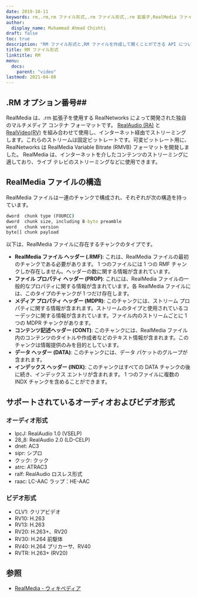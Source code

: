```yaml
---
date: 2019-10-11
keywords: rm,.rm,rm ファイル形式,.rm ファイル形式,.rm 拡張子,RealMedia ファイル形式
author:
  display_name: Muhammad Ahmad Chishti
draft: false
toc: true
description: "RM ファイル形式と,RM ファイルを作成して開くことができる API について学びます。"
title: RM ファイル形式
linktitle: RM
menu:
  docs:
    parent: "video"
lastmod: 2021-04-08
---
```


## .RM オプション番号##

RealMedia は、.rm 拡張子を使用する RealNetworks によって開発された独自のマルチメディア コンテナ フォーマットです。 [RealAudio (RA)](/audio/ra/) と [RealVideo(RV)](/video/rv/) を組み合わせて使用し、インターネット経由でストリーミングします。これらのストリームは固定ビットレートです。可変ビットレート用に、RealNetworks は RealMedia Variable Bitrate (RMVB) フォーマットを開発しました。 RealMedia は、インターネットを介したコンテンツのストリーミングに適しており、ライブ テレビのストリーミングなどに使用できます。

## RealMedia ファイルの構造 ##

RealMedia ファイルは一連のチャンクで構成され、それぞれが次の構造を持っています。

```cmd
dword  chunk type (FOURCC)
dword  chunk size, including 8-byte preamble
word   chunk version
byte[] chunk payload
```

以下は、RealMedia ファイルに存在するチャンクのタイプです。

- **RealMedia ファイル ヘッダー (.RMF)**: これは、RealMedia ファイルの最初のチャンクである必要があります。 1 つのファイルには 1 つの RMF チャンクしか存在しません。ヘッダーの数に関する情報が含まれています。
- **ファイル プロパティ ヘッダー (PROP)**: これには、RealMedia ファイルの一般的なプロパティに関する情報が含まれています。各 RealMedia ファイルには、このタイプのチャンクが 1 つだけ存在します。
- **メディア プロパティ ヘッダー (MDPR)**: このチャンクには、ストリーム プロパティに関する情報が含まれます。ストリームのタイプと使用されているコーデックに関する情報が含まれています。ファイル内のストリームごとに 1 つの MDPR チャンクがあります。
- **コンテンツ記述ヘッダー (CONT)**: このチャンクには、RealMedia ファイル内のコンテンツのタイトルや作成者などのテキスト情報が含まれます。このチャンクは情報提供のみを目的としています。
- **データ ヘッダー (DATA)**: このチャンクには、データ パケットのグループが含まれます。
- **インデックス ヘッダー (INDX)**: このチャンクはすべての DATA チャンクの後に続き、インデックス エントリが含まれます。 1 つのファイルに複数の INDX チャンクを含めることができます。

## サポートされているオーディオおよびビデオ形式 ##

### オーディオ形式 ###

- lpcJ: RealAudio 1.0 (VSELP)
- 28_8: RealAudio 2.0 (LD-CELP)
- dnet: AC3
- sipr: シプロ
- クック: クック
- atrc: ATRAC3
- ralf: RealAudio ロスレス形式
- raac: LC-AAC
ラップ：HE-AAC

### ビデオ形式 ###

- CLV1: クリアビデオ
- RV10: H.263
- RV13: H.263
- RV20: H.263+、RV20
- RV30: H.264 前駆体
- RV40: H.264 プリカーサ、RV40
- RVTR: H.263+ (RV20)

## 参照 ##

- [RealMedia - ウィキペディア](https://en.wikipedia.org/wiki/RealMedia)

